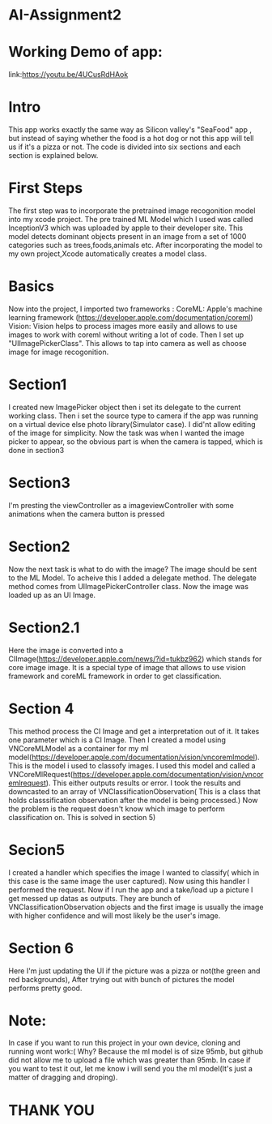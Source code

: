 # AI-Assignment2
# Working Demo of app:
link:https://youtu.be/4UCusRdHAok
# Intro
This app works exactly the same way as Silicon valley's "SeaFood" app , but instead of saying whether the food is a hot dog or not this app will tell us if it's a pizza or not. The code is divided into six sections and each section is explained below.

# First Steps
The first step was to incorporate the pretrained image recogonition model into my xcode project. The pre trained ML Model which I used was called InceptionV3 which was uploaded by apple to their developer site. This model detects dominant objects present in an image from a set of 1000 categories such as trees,foods,animals etc. After incorporating the model to my own project,Xcode automatically creates a model class.
# Basics
Now into the project, I imported two frameworks :
CoreML: Apple's machine learning framework (https://developer.apple.com/documentation/coreml) 
Vision: Vision helps to process images more easily and allows to use images to work with coreml without writing a lot of code.
Then I set up "UIImagePickerClass". This allows to tap into camera as well as choose image for image recogonition.

# Section1
I created new ImagePicker object then i set its delegate to the current working class. Then i set the source type to camera if the app was running on a virtual device else photo library(Simulator case). I did'nt allow editing of the image for simplicity. 
Now the task was when I wanted the image picker to appear, so the obvious part is when the camera is tapped, which is done in section3

# Section3
I'm presting the viewController as a imageviewController with some animations when the camera button is pressed

# Section2
Now the next task is what to do with the image?
 The image should be sent to the ML Model. To acheive this I added a delegate method. The delegate method comes from UIImagePickerController class. Now the image was loaded up as an UI Image.
 
# Section2.1
Here the image is converted into a CIImage(https://developer.apple.com/news/?id=tukbz962) which stands for core image image. It is a special type of image that allows to use vision framework and coreML framework in order to get classification.

# Section 4
This method process the CI Image and get a interpretation out of it. It takes one parameter which is a CI Image. Then I created a model using VNCoreMLModel as a container for my ml model(https://developer.apple.com/documentation/vision/vncoremlmodel). This is the model i used to classofy images. I used this model and called a VNCoreMlRequest(https://developer.apple.com/documentation/vision/vncoremlrequest). This either outputs results or error. I took the results and downcasted to an array of VNClassificationObservation( This is a class that holds classsification observation after the model is being processed.) Now the problem is the request doesn't know which image to perform classification on. This is solved in section 5)

# Secion5
I created a handler which specifies the image I wanted to classify( which in this case is the same image the user captured). Now using this handler I performed the request. Now if I run the app and a take/load up a picture I get  messed up datas as outputs. They are bunch of VNClassificationObservation objects and the first image is usually the image with higher confidence and will most likely be the user's image.

# Section 6
Here I'm just updating the UI if the picture was a pizza or not(the green and red backgrounds), After trying out with bunch of pictures the model performs pretty good.

# Note:
In case if you want to run this project in your own device, cloning and running wont work:(
Why?
Because the ml model is of size 95mb, but github did not allow me to upload a file which was greater than 95mb. In case if you want to test it out, let me know i will send you the ml model(It's just a matter of dragging and droping).

# THANK YOU


 

